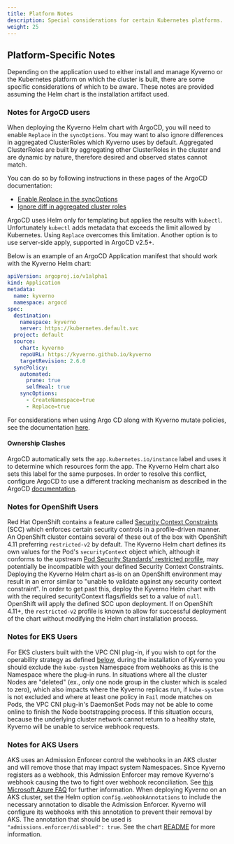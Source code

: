 ```yaml
---
title: Platform Notes
description: Special considerations for certain Kubernetes platforms.
weight: 25
---
```


## Platform-Specific Notes

Depending on the application used to either install and manage Kyverno or the Kubernetes platform on which the cluster is built, there are some specific considerations of which to be aware. These notes are provided assuming the Helm chart is the installation artifact used.

### Notes for ArgoCD users

When deploying the Kyverno Helm chart with ArgoCD, you will need to enable `Replace` in the `syncOptions`. You may want to also ignore differences in aggregated ClusterRoles which Kyverno uses by default. Aggregated ClusterRoles are built by aggregating other ClusterRoles in the cluster and are dynamic by nature, therefore desired and observed states cannot match.

You can do so by following instructions in these pages of the ArgoCD documentation:

* [Enable Replace in the syncOptions](https://argo-cd.readthedocs.io/en/stable/user-guide/sync-options/#replace-resource-instead-of-applying-changes)
* [Ignore diff in aggregated cluster roles](https://argo-cd.readthedocs.io/en/stable/user-guide/diffing/#ignoring-rbac-changes-made-by-aggregateroles)

ArgoCD uses Helm only for templating but applies the results with `kubectl`. Unfortunately `kubectl` adds metadata that exceeds the limit allowed by Kubernetes. Using `Replace` overcomes this limitation. Another option is to use server-side apply, supported in ArgoCD v2.5+.

Below is an example of an ArgoCD Application manifest that should work with the Kyverno Helm chart:

```yaml
apiVersion: argoproj.io/v1alpha1
kind: Application
metadata:
  name: kyverno
  namespace: argocd
spec:
  destination:
    namespace: kyverno
    server: https://kubernetes.default.svc
  project: default
  source:
    chart: kyverno
    repoURL: https://kyverno.github.io/kyverno
    targetRevision: 2.6.0
  syncPolicy:
    automated:
      prune: true
      selfHeal: true
    syncOptions:
      - CreateNamespace=true
      - Replace=true
```

For considerations when using Argo CD along with Kyverno mutate policies, see the documentation [here](/docs/writing-policies/mutate/#argocd).

#### Ownership Clashes

ArgoCD automatically sets the `app.kubernetes.io/instance` label and uses it to determine which resources form the app. The Kyverno Helm chart also sets this label for the same purposes. In order to resolve this conflict, configure ArgoCD to use a different tracking mechanism as described in the ArgoCD [documentation](https://argo-cd.readthedocs.io/en/latest/user-guide/resource_tracking/#additional-tracking-methods-via-an-annotation).

### Notes for OpenShift Users

Red Hat OpenShift contains a feature called [Security Context Constraints](https://docs.openshift.com/container-platform/4.11/authentication/managing-security-context-constraints.html) (SCC) which enforces certain security controls in a profile-driven manner. An OpenShift cluster contains several of these out of the box with OpenShift 4.11 preferring `restricted-v2` by default. The Kyverno Helm chart defines its own values for the Pod's `securityContext` object which, although it conforms to the upstream [Pod Security Standards' restricted profile](https://kubernetes.io/docs/concepts/security/pod-security-standards/#restricted), may potentially be incompatible with your defined Security Context Constraints. Deploying the Kyverno Helm chart as-is on an OpenShift environment may result in an error similar to "unable to validate against any security context constraint". In order to get past this, deploy the Kyverno Helm chart with with the required securityContext flags/fields set to a value of `null`. OpenShift will apply the defined SCC upon deployment. If on OpenShift 4.11+, the `restricted-v2` profile is known to allow for successful deployment of the chart without modifying the Helm chart installation process.

### Notes for EKS Users

For EKS clusters built with the VPC CNI plug-in, if you wish to opt for the operability strategy as defined [below](#security-vs-operability), during the installation of Kyverno you should exclude the `kube-system` Namespace from webhooks as this is the Namespace where the plug-in runs. In situations where all the cluster Nodes are "deleted" (ex., only one node group in the cluster which is scaled to zero), which also impacts where the Kyverno replicas run, if `kube-system` is not excluded and where at least one policy in `Fail` mode matches on Pods, the VPC CNI plug-in's DaemonSet Pods may not be able to come online to finish the Node bootstrapping process. If this situation occurs, because the underlying cluster network cannot return to a healthy state, Kyverno will be unable to service webhook requests.

### Notes for AKS Users

AKS uses an Admission Enforcer control the webhooks in an AKS cluster and will remove those that may impact system Namespaces. Since Kyverno registers as a webhook, this Admission Enforcer may remove Kyverno's webhook causing the two to fight over webhook reconciliation. See [this Microsoft Azure FAQ](https://learn.microsoft.com/en-us/azure/aks/faq#can-admission-controller-webhooks-impact-kube-system-and-internal-aks-namespaces) for further information. When deploying Kyverno on an AKS cluster, set the Helm option `config.webhookAnnotations` to include the necessary annotation to disable the Admission Enforcer. Kyverno will configure its webhooks with this annotation to prevent their removal by AKS. The annotation that should be used is `"admissions.enforcer/disabled": true`. See the chart [README](https://github.com/kyverno/kyverno/blob/release-1.10/charts/kyverno/README.md) for more information.
